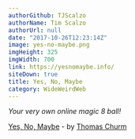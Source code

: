 ```yaml
---
authorGithub: TJScalzo
authorName: Tim Scalzo
authorUrl: null
date: "2017-10-26T12:23:14Z"
image: yes-no-maybe.png
imgHeight: 325
imgWidth: 700
link: https://yesnomaybe.info/
siteDown: true
title: Yes, No, Maybe
category: WideWeirdWeb
---
```


_Your very own online magic 8 ball!_



[Yes, No, Maybe](https://yesnomaybe.info/) - by [Thomas Churm](https://www.facebook.com/churm)
